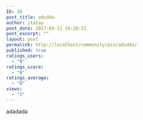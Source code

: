 ```yaml
---
ID: 39
post_title: adsdda
author: jtatay
post_date: 2017-05-11 16:20:21
post_excerpt: ""
layout: post
permalink: http://localhost/community/pin/adsdda/
published: true
ratings_users:
  - "0"
ratings_score:
  - "0"
ratings_average:
  - "0"
views:
  - "2"
---
```

adadada